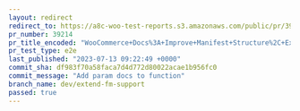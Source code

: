 ```yaml
---
layout: redirect
redirect_to: https://a8c-woo-test-reports.s3.amazonaws.com/public/pr/39214/e2e/index.html
pr_number: 39214
pr_title_encoded: "WooCommerce+Docs%3A+Improve+Manifest+Structure%2C+Extend+Frontmatter+Support"
pr_test_type: e2e
last_published: "2023-07-13 09:22:49 +0000"
commit_sha: df983f70a58faca7d4d772d80022acae1b956fc0
commit_message: "Add param docs to function"
branch_name: dev/extend-fm-support
passed: true
---
```

